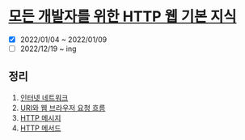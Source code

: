 # [모든 개발자를 위한 HTTP 웹 기본 지식](https://www.inflearn.com/course/http-%EC%9B%B9-%EB%84%A4%ED%8A%B8%EC%9B%8C%ED%81%AC/dashboard)

- [x] 2022/01/04 ~ 2022/01/09
- [ ] 2022/12/19 ~ ing

## 정리

1. [인터넷 네트워크](chapter01.md)
2. [URI와 웹 브라우저 요청 흐름](chapter02.md)
3. [HTTP 메시지](chapter03.md)
4. [HTTP 메서드](chapter04.md)
